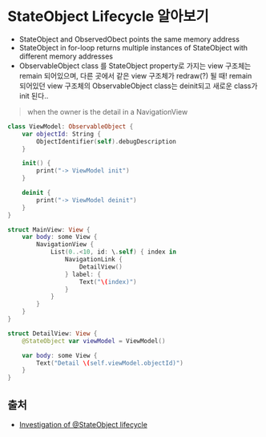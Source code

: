 # StateObject Lifecycle 알아보기

- StateObject and ObservedObect points the same memory address
- StateObject in for-loop returns multiple instances of StateObject with different memory addresses
- ObservableObject class 를 StateObject property로 가지는 view 구조체는 remain 되어있으며, 다른 곳에서 같은 view 구조체가 redraw(?) 될 때! remain 되어있던 view 구조체의 ObservableObject class는 deinit되고 새로운 class가 init 된다..

>when the owner is the detail in a NavigationView
```swift
class ViewModel: ObservableObject {
	var objectId: String {
		ObjectIdentifier(self).debugDescription
	}

	init() {
		print("-> ViewModel init")
	}

	deinit {
		print("-> ViewModel deinit")
	}
}

struct MainView: View {
	var body: some View {
		NavigationView {
			List(0..<10, id: \.self) { index in
				NavigationLink {
					DetailView()
				} label: {
					Text("\(index)")
				}
			}
		}
	}
}

struct DetailView: View {
	@StateObject var viewModel = ViewModel()

	var body: some View {
		Text("Detail \(self.viewModel.objectId)")
	}
}
```
## 출처
- [Investigation of @StateObject lifecycle](https://daringsnowball.net/articles/stateobject-lifecycle/)